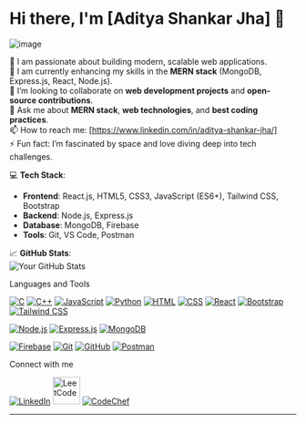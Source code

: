 # Hi there, I'm [Aditya Shankar Jha] 👋

![image](https://github.com/user-attachments/assets/b1a32c17-beb1-445e-a177-2f7c5ea8e245)


🔭 I am passionate about building modern, scalable web applications.  
🌱 I am currently enhancing my skills in the **MERN stack** (MongoDB, Express.js, React, Node.js).  
👯 I’m looking to collaborate on **web development projects** and **open-source contributions**.  
💬 Ask me about **MERN stack**, **web technologies**, and **best coding practices**.  
📫 How to reach me: [https://www.linkedin.com/in/aditya-shankar-jha/]  
⚡ Fun fact: I’m fascinated by space and love diving deep into tech challenges.  

💻 **Tech Stack**:  
- **Frontend**: React.js, HTML5, CSS3, JavaScript (ES6+), Tailwind CSS, Bootstrap  
- **Backend**: Node.js, Express.js  
- **Database**: MongoDB, Firebase  
- **Tools**: Git, VS Code, Postman  

📈 **GitHub Stats**:  
![Your GitHub Stats](https://github-readme-stats.vercel.app/api?username=jhashankaraditya&show_icons=true&theme=radical)

Languages and Tools
<p align="left"> <!-- Programming Languages --> <a href="https://www.cprogramming.com/" target="_blank"><img src="https://img.icons8.com/color/48/000000/c-programming.png" alt="C"/></a> <a href="https://isocpp.org/" target="_blank"><img src="https://img.icons8.com/color/48/000000/c-plus-plus-logo.png" alt="C++"/></a> <a href="https://developer.mozilla.org/en-US/docs/Web/JavaScript" target="_blank"><img src="https://img.icons8.com/color/48/000000/javascript--v1.png" alt="JavaScript"/></a> <a href="https://www.python.org/" target="_blank"><img src="https://img.icons8.com/color/48/000000/python--v1.png" alt="Python"/></a> <a href="https://developer.mozilla.org/en-US/docs/Web/HTML" target="_blank"><img src="https://img.icons8.com/color/48/000000/html-5--v1.png" alt="HTML"/></a> <a href="https://developer.mozilla.org/en-US/docs/Web/CSS" target="_blank"><img src="https://img.icons8.com/color/48/000000/css3.png" alt="CSS"/></a> <!-- Frontend Tools -->
<a href="https://reactjs.org/" target="_blank"><img src="https://img.icons8.com/color/48/000000/react-native.png" alt="React"/></a> <a href="https://getbootstrap.com/" target="_blank"><img src="https://img.icons8.com/color/48/000000/bootstrap.png" alt="Bootstrap"/></a> <a href="https://tailwindcss.com/" target="_blank"><img src="https://img.icons8.com/color/48/000000/tailwindcss.png" alt="Tailwind CSS"/></a>

<!-- Backend Tools -->
<a href="https://nodejs.org/" target="_blank"><img src="https://img.icons8.com/color/48/000000/nodejs.png" alt="Node.js"/></a> <a href="https://expressjs.com/" target="_blank"><img src="https://img.icons8.com/color/48/000000/express.png" alt="Express.js"/></a> <a href="https://www.mongodb.com/" target="_blank"><img src="https://img.icons8.com/color/48/000000/mongodb.png" alt="MongoDB"/></a>

<!-- Cloud and Tools -->
<a href="https://firebase.google.com/" target="_blank"><img src="https://img.icons8.com/color/48/000000/firebase.png" alt="Firebase"/></a> <a href="https://git-scm.com/" target="_blank"><img src="https://img.icons8.com/color/48/000000/git.png" alt="Git"/></a> <a href="https://github.com/" target="_blank"><img src="https://img.icons8.com/material-outlined/48/000000/github.png" alt="GitHub"/></a> <a href="https://www.postman.com/" target="_blank"><img src="https://img.icons8.com/dusk/48/000000/postman-api.png" alt="Postman"/></a>

</p>
Connect with me
<p align="left"> <a href="https://www.linkedin.com/in/aditya-shankar-jha/" target="_blank"><img src="https://img.icons8.com/color/48/000000/linkedin.png" alt="LinkedIn"/></a> <a href="https://leetcode.com/u/jha_01/" target="_blank"><img src="https://upload.wikimedia.org/wikipedia/commons/1/19/LeetCode_logo_black.png" alt="LeetCode" width="48" height="48"/></a> <a href="https://www.codechef.com/users/jha_01" target="_blank"><img src="https://img.icons8.com/color/48/000000/codechef.png" alt="CodeChef"/></a>

---
